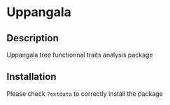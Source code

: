 Uppangala
================

Description
-----------

Uppangala tree functionnal traits analysis package

Installation
------------

Please check `?extdata` to correctly install the package
